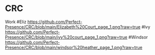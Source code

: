 # CRC
Work
#Eliz
https://github.com/Perfect-Presence/CRC/blob/main/Elizabeth%20Court_page_1.png?raw=true
#Ivy
https://github.com/Perfect-Presence/CRC/blob/main/ivy%20court_page_1.png?raw=true
#Windsor
https://github.com/Perfect-Presence/CRC/blob/main/windsor%20heather_page_1.png?raw=true
